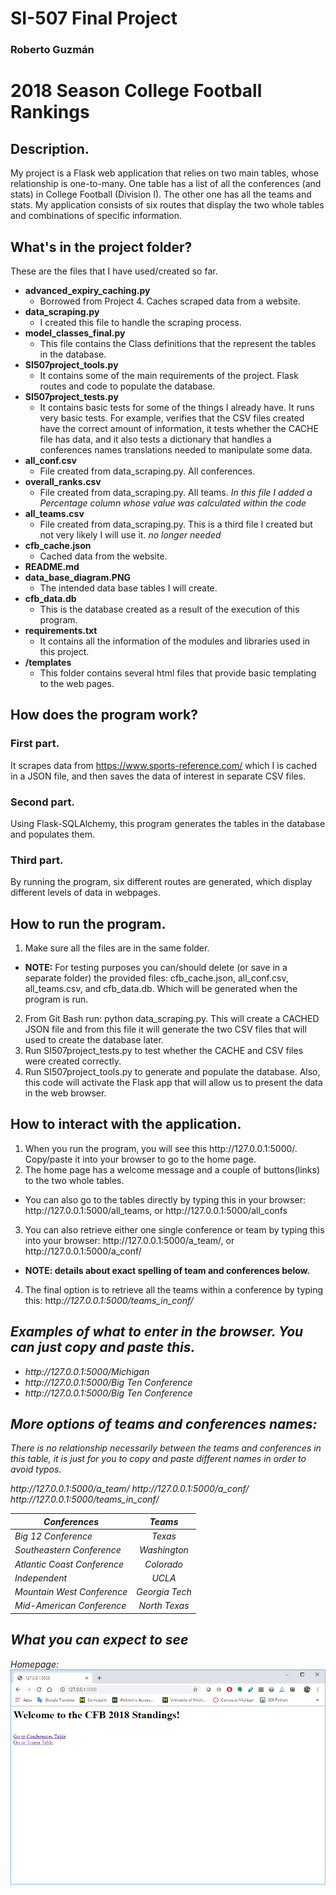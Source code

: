 # SI-507 Final Project

### Roberto Guzmán

# 2018 Season College Football Rankings

## Description.
My project is a Flask web application that relies on two main tables, whose relationship is one-to-many.
One table has a list of all the conferences (and stats) in College Football (Division I). The other one has all the teams and stats.
My application consists of six routes that display the two whole tables and combinations of specific information.



## What's in the project folder?
These are the files that I have used/created so far.

- **advanced_expiry_caching.py**
  - Borrowed from Project 4. Caches scraped data from a website.
- **data_scraping.py**
  - I created this file to handle the scraping process.
- **model_classes_final.py**
  - This file contains the Class definitions that the represent the tables in the database.
- **SI507project_tools.py**
  - It contains some of the main requirements of the project. Flask routes and code to populate the database.
- **SI507project_tests.py**
  - It contains basic tests for some of the things I already have. It runs very basic tests. For example, verifies that the CSV files created have the correct amount of information, it tests whether the CACHE file has data, and it also tests a dictionary that handles a conferences names translations needed to manipulate some data.
- **all_conf.csv**
  - File created from data_scraping.py. All conferences.
- **overall_ranks.csv**
  - File created from data_scraping.py. All teams. *In this file I added a Percentage column whose value was calculated within the code*
- **all_teams.csv**
  - File created from data_scraping.py. This is a third file I created but not very likely I will use it. *no longer needed*
- **cfb_cache.json**
  - Cached data from the website.
- **README.md**
- **data_base_diagram.PNG**
  - The intended data base tables I will create.
- **cfb_data.db**
  - This is the database created as a result of the execution of this program.
- **requirements.txt**
  - It contains all the information of the modules and libraries used in this project.
- **/templates**
  - This folder contains several html files that provide basic templating to the web pages.



## How does the program work?
### First part.
It scrapes data from https://www.sports-reference.com/ which I is cached in a JSON file, and then saves the data of interest in separate CSV files.

### Second part.
Using Flask-SQLAlchemy, this program generates the tables in the database and populates them.

### Third part.
By running the program, six different routes are generated, which display different levels of data in webpages.



## How to run the program.
1. Make sure all the files are in the same folder.
  - **NOTE:** For testing purposes you can/should delete (or save in a separate folder) the provided files: cfb_cache.json, all_conf.csv, all_teams.csv, and cfb_data.db. Which will be generated when the program is run.
2. From Git Bash run: python data_scraping.py. This will create a CACHED JSON file and from this file it will generate the two CSV files that will used to create the database later.
3. Run SI507project_tests.py to test whether the CACHE and CSV files were created correctly.
4. Run SI507project_tools.py to generate and populate the database. Also, this code will activate the Flask app that will allow us to present the data in the web browser.



## How to interact with the application.
1. When you run the program, you will see this ht<span>tp</span>://127.0.0.1:5000/. Copy/paste it into your browser to go to the home page.
2. The home page has a welcome message and a couple of buttons(links) to the two whole tables.
  - You can also go to the tables directly by typing this in your browser: ht<span>tp</span>://127.0.0.1:5000/all_teams, or ht<span>tp</span>://127.0.0.1:5000/all_confs
3. You can also retrieve either one single conference or team by typing this into your browser: ht<span>tp</span>://127.0.0.1:5000/a_team/<enter a team name here>, or ht<span>tp</span>://127.0.0.1:5000/a_conf/<enter a conference name here>
  - **NOTE: details about exact spelling of team and conferences below.**
4. The final option is to retrieve all the teams within a conference by typing this: http<i><i>://127.0.0.1:5000/teams_in_conf/<enter a conference name here>


## Examples of what to enter in the browser. You can just copy and paste this.

- ht<span>tp</span>://127.0.0.1:5000/Michigan
- ht<span>tp</span>://127.0.0.1:5000/Big Ten Conference
- ht<span>tp</span>://127.0.0.1:5000/Big Ten Conference

## More options of teams and conferences names:

*There is no relationship necessarily between the teams and conferences in this table, it is just for you to copy and paste different names in order to avoid typos.*

ht<span>tp</span>://127.0.0.1:5000/a_team/<enter a team name here>
ht<span>tp</span>://127.0.0.1:5000/a_conf/<enter a conference name here>
ht<span>tp</span>://127.0.0.1:5000/teams_in_conf/<enter a conference name here>

|Conferences               |Teams              |
|--------------------------|:-----------------:|
|Big 12 Conference         |Texas              |
|Southeastern Conference   |Washington         |
|Atlantic Coast Conference |Colorado           |
|Independent               |UCLA               |
|Mountain West Conference  |Georgia Tech       |
|Mid-American Conference   |North Texas        |


## What you can expect to see

Homepage:
![alt text](https://github.com/rguzmanl/SI507_Final_Project/blob/master/result_imgs/home.png)




##
